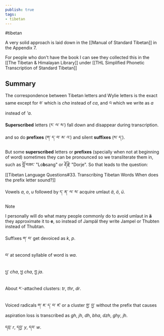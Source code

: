 ```yaml
---
publish: true
tags:
- tibetan
---
```

#tibetan

A very solid approach is laid down in the [[Manual of Standard Tibetan]] in the Appendix 7.

For people who don't have the book I can see they collected this in the [[The Tibetan & Himalayan Library]] under [[THL Simplified Phonetic Transcription of Standard Tibetan]]

## Summary

The correspondence between Tibetan letters and Wylie letters is the exact same except for ཅ་ which is *cha* instead of *ca*, and འ which we write as *a* instead of *'a*.

**Superscribed** letters (ར་ ལ་ ས་) fall down and disappear during transcription. and so do **prefixes** (ག་ ད་ བ་ མ་ འ་) and silent **suffixes** (ས་ ད་). 

But some **superscribed** letters or **prefixes** (specially when not at beginning of word) sometimes they can be pronounced so we transliterate them in, such as བློ་བཟང་ "Lo**b**sang" or རྡོ་རྗེ་ "Dorje". So that leads to the question: [[Tibetan Language Questions#33. Transcribing Tibetan Words When does the prefix letter sound?]]

Vowels *a*, *o*, *u* followed by ད་ ན་ ལ་ ས་ acquire umlaut *ä*, *ö*, *ü*.

> [!note]
> I personally will do what many people commonly do to avoid umlaut in **ä** they approximate it to **e**, so instead of Jampäl they write Jampel or Thubten instead of Thubtan.

Suffixes ག་ བ་ get devoiced as *k*, *p*.

བ་ at second syllable of word is *wa*.

པྱ་ *cha*, ཕྱ *cha*, བྱ *ja*.

About ར་-attached clusters: *tr*, *thr*, *dr*.

Voiced radicals ག་ ཇ་ ད་ བ་ ཛ་ or a cluster གྱ་ བྱ་ without the prefix that causes aspiration loss is transcribed as *gh*, *jh*, *dh*, *bha*, *dzh*, *ghy*, *jh*.

དབྲ་ *r*, དབྱ་ *y*, དབ་ *w*.
